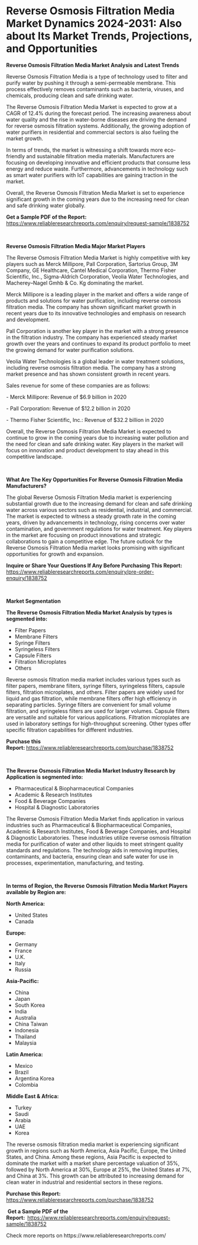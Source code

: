 <p><h1>Reverse Osmosis Filtration Media Market Dynamics 2024-2031: Also about Its Market Trends, Projections, and Opportunities</h1></p><p><strong>Reverse Osmosis Filtration Media Market Analysis and Latest Trends</strong></p>
<p><p>Reverse Osmosis Filtration Media is a type of technology used to filter and purify water by pushing it through a semi-permeable membrane. This process effectively removes contaminants such as bacteria, viruses, and chemicals, producing clean and safe drinking water.</p><p>The Reverse Osmosis Filtration Media Market is expected to grow at a CAGR of 12.4% during the forecast period. The increasing awareness about water quality and the rise in water-borne diseases are driving the demand for reverse osmosis filtration systems. Additionally, the growing adoption of water purifiers in residential and commercial sectors is also fueling the market growth.</p><p>In terms of trends, the market is witnessing a shift towards more eco-friendly and sustainable filtration media materials. Manufacturers are focusing on developing innovative and efficient products that consume less energy and reduce waste. Furthermore, advancements in technology such as smart water purifiers with IoT capabilities are gaining traction in the market.</p><p>Overall, the Reverse Osmosis Filtration Media Market is set to experience significant growth in the coming years due to the increasing need for clean and safe drinking water globally.</p></p>
<p><strong>Get a Sample PDF of the Report:&nbsp;</strong> <a href="https://www.reliableresearchreports.com/enquiry/request-sample/1838752">https://www.reliableresearchreports.com/enquiry/request-sample/1838752</a></p>
<p>&nbsp;</p>
<p><strong>Reverse Osmosis Filtration Media Major Market Players</strong></p>
<p><p>The Reverse Osmosis Filtration Media Market is highly competitive with key players such as Merck Millipore, Pall Corporation, Sartorius Group, 3M Company, GE Healthcare, Cantel Medical Corporation, Thermo Fisher Scientific, Inc., Sigma-Aldrich Corporation, Veolia Water Technologies, and Macherey–Nagel Gmhb & Co. Kg dominating the market. </p><p>Merck Millipore is a leading player in the market and offers a wide range of products and solutions for water purification, including reverse osmosis filtration media. The company has shown significant market growth in recent years due to its innovative technologies and emphasis on research and development. </p><p>Pall Corporation is another key player in the market with a strong presence in the filtration industry. The company has experienced steady market growth over the years and continues to expand its product portfolio to meet the growing demand for water purification solutions.</p><p>Veolia Water Technologies is a global leader in water treatment solutions, including reverse osmosis filtration media. The company has a strong market presence and has shown consistent growth in recent years. </p><p>Sales revenue for some of these companies are as follows:</p><p>- Merck Millipore: Revenue of $6.9 billion in 2020</p><p>- Pall Corporation: Revenue of $12.2 billion in 2020</p><p>- Thermo Fisher Scientific, Inc.: Revenue of $32.2 billion in 2020</p><p>Overall, the Reverse Osmosis Filtration Media Market is expected to continue to grow in the coming years due to increasing water pollution and the need for clean and safe drinking water. Key players in the market will focus on innovation and product development to stay ahead in this competitive landscape.</p></p>
<p>&nbsp;</p>
<p><strong>What Are The Key Opportunities For Reverse Osmosis Filtration Media Manufacturers?</strong></p>
<p><p>The global Reverse Osmosis Filtration Media market is experiencing substantial growth due to the increasing demand for clean and safe drinking water across various sectors such as residential, industrial, and commercial. The market is expected to witness a steady growth rate in the coming years, driven by advancements in technology, rising concerns over water contamination, and government regulations for water treatment. Key players in the market are focusing on product innovations and strategic collaborations to gain a competitive edge. The future outlook for the Reverse Osmosis Filtration Media market looks promising with significant opportunities for growth and expansion.</p></p>
<p><strong>Inquire or Share Your Questions If Any Before Purchasing This Report:</strong> <a href="https://www.reliableresearchreports.com/enquiry/pre-order-enquiry/1838752">https://www.reliableresearchreports.com/enquiry/pre-order-enquiry/1838752</a></p>
<p>&nbsp;</p>
<p><strong>Market Segmentation</strong></p>
<p><strong>The Reverse Osmosis Filtration Media Market Analysis by types is segmented into:</strong></p>
<p><ul><li>Filter Papers</li><li>Membrane Filters</li><li>Syringe Filters</li><li>Syringeless Filters</li><li>Capsule Filters</li><li>Filtration Microplates</li><li>Others</li></ul></p>
<p><p>Reverse osmosis filtration media market includes various types such as filter papers, membrane filters, syringe filters, syringeless filters, capsule filters, filtration microplates, and others. Filter papers are widely used for liquid and gas filtration, while membrane filters offer high efficiency in separating particles. Syringe filters are convenient for small volume filtration, and syringeless filters are used for larger volumes. Capsule filters are versatile and suitable for various applications. Filtration microplates are used in laboratory settings for high-throughput screening. Other types offer specific filtration capabilities for different industries.</p></p>
<p><strong>Purchase this Report:&nbsp;</strong><a href="https://www.reliableresearchreports.com/purchase/1838752">https://www.reliableresearchreports.com/purchase/1838752</a></p>
<p>&nbsp;</p>
<p><strong>The Reverse Osmosis Filtration Media Market Industry Research by Application is segmented into:</strong></p>
<p><ul><li>Pharmaceutical & Biopharmaceutical Companies</li><li>Academic & Research Institutes</li><li>Food & Beverage Companies</li><li>Hospital & Diagnostic Laboratories</li></ul></p>
<p><p>The Reverse Osmosis Filtration Media Market finds application in various industries such as Pharmaceutical & Biopharmaceutical Companies, Academic & Research Institutes, Food & Beverage Companies, and Hospital & Diagnostic Laboratories. These industries utilize reverse osmosis filtration media for purification of water and other liquids to meet stringent quality standards and regulations. The technology aids in removing impurities, contaminants, and bacteria, ensuring clean and safe water for use in processes, experimentation, manufacturing, and testing.</p></p>
<p>&nbsp;</p>
<p><strong>In terms of Region, the Reverse Osmosis Filtration Media Market Players available by Region are:</strong></p>
<p>
    <p> <strong> North America: </strong>
        <ul>
            <li>United States</li>
            <li>Canada</li>
        </ul>
        </p> 
    <p> <strong> Europe: </strong>
        <ul>
            <li>Germany</li>
            <li>France</li>
            <li>U.K.</li>
            <li>Italy</li>
            <li>Russia</li>
        </ul>
        </p> 
    <p> <strong> Asia-Pacific: </strong>
        <ul>
            <li>China</li>
            <li>Japan</li>
            <li>South Korea</li>
            <li>India</li>
            <li>Australia</li>
            <li>China Taiwan</li>
            <li>Indonesia</li>
            <li>Thailand</li>
            <li>Malaysia</li>
        </ul>
        </p> 
    <p> <strong> Latin America: </strong>
        <ul>
            <li>Mexico</li>
            <li>Brazil</li>
            <li>Argentina Korea</li>
            <li>Colombia</li>
        </ul>
        </p> 
    <p> <strong> Middle East & Africa: </strong>
        <ul>
            <li>Turkey</li>
            <li>Saudi</li>
            <li>Arabia</li>
            <li>UAE</li>
            <li>Korea</li>
        </ul>
    </p>
    </p>
<p><p>The reverse osmosis filtration media market is experiencing significant growth in regions such as North America, Asia Pacific, Europe, the United States, and China. Among these regions, Asia Pacific is expected to dominate the market with a market share percentage valuation of 35%, followed by North America at 30%, Europe at 25%, the United States at 7%, and China at 3%. This growth can be attributed to increasing demand for clean water in industrial and residential sectors in these regions.</p></p>
<p><strong>Purchase this Report: </strong><a href="https://www.reliableresearchreports.com/purchase/1838752">https://www.reliableresearchreports.com/purchase/1838752</a></p>
<p>&nbsp;<strong>Get a Sample PDF of the Report:&nbsp;&nbsp;</strong><a href="https://www.reliableresearchreports.com/enquiry/request-sample/1838752">https://www.reliableresearchreports.com/enquiry/request-sample/1838752</a></p>
<p><strong></strong></p>
<p>Check more reports on https://www.reliableresearchreports.com/</p>